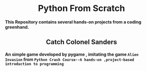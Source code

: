 <h1 align="center">
Python From Scratch
</h1>

#### This Repository contains several hands-on projects from a coding greenhand.

<h2 align="center">
Catch Colonel Sanders
</h2>

#### An simple game developed by pygame , imitating the game `Alien Invasion` from  `Python Crash Course--A hands-on ,project-based introduction to programming`   
